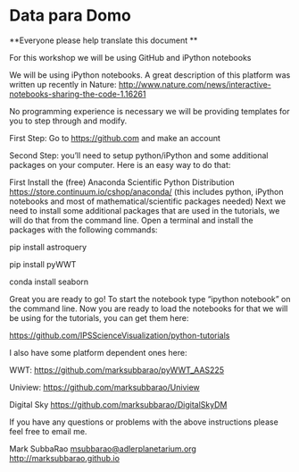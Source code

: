 # Data para Domo

**Everyone please help translate this document **

For this workshop we will be using GitHub and iPython notebooks

We will be using iPython notebooks. A great description of this platform was written up recently in Nature: http://www.nature.com/news/interactive-notebooks-sharing-the-code-1.16261

No programming experience is necessary we will be providing templates for you to step through and modify.

First Step:
Go to https://github.com and make an account

Second Step:
you’ll need to setup python/iPython and some additional packages on your computer.
Here is an easy way to do that:

First Install the (free) Anaconda Scientific Python Distribution https://store.continuum.io/cshop/anaconda/ (this includes python, iPython notebooks and most of mathematical/scientific packages needed) 
Next we need to install some additional packages that are used in the tutorials, we will do that from the command line.
Open a terminal and install the packages with the following commands:

pip install astroquery

pip install pyWWT

conda install seaborn

Great you are ready to go! To start the notebook type “ipython notebook” on the command line.
Now you are ready to load the notebooks for that we will be using for the tutorials, you can get them here:

https://github.com/IPSScienceVisualization/python-tutorials

I also have some platform dependent ones here:

WWT: https://github.com/marksubbarao/pyWWT_AAS225

Uniview: https://github.com/marksubbarao/Uniview

Digital Sky https://github.com/marksubbarao/DigitalSkyDM

If you have any questions or problems with the above instructions please feel free to email me.

Mark SubbaRao
msubbarao@adlerplanetarium.org
http://marksubbarao.github.io
